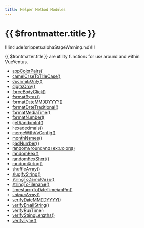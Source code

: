 ```yaml
---
title: Helper Method Modules
---
```


<script setup>
    import DocsPackageVersion from '../../../src/views/compos/DocsPackageVersion.vue'
</script>





# {{ $frontmatter.title }}

!!!include(snippets/alphaStageWarning.md)!!!

{{ $frontmatter.title }} are utility functions for use around and within VueVentus.

* [appColorPairs()](/modules/helpers/app-color-pairs)
* [camelCaseToTitleCase()](/modules/helpers/camel-case-to-title-case)
* [decimalsOnly()](/modules/helpers/decimals-only)
* [digitsOnly()](/modules/helpers/digits-only)
* [forceBodyClick()](/modules/helpers/force-body-click)
* [formatBytes()](/modules/helpers/format-bytes)
* [formatDateMMDDYYYY()](/modules/helpers/format-date-mmddyyy)
* [formatDateTraditional()](/modules/helpers/format-date-traditional)
* [formatMediaTime()](/modules/helpers/format-media-time)
* [formatNumber()](/modules/helpers/format-number)
* [getRandomInt()](/modules/helpers/get-random-int)
* [hexadecimals()](/modules/helpers/hexadecimals)
* [mergeWithVvConfig()](/modules/helpers/merge-with-vv-config)
* [monthNames()](/modules/helpers/month-names)
* [padNumber()](/modules/helpers/pad-number)
* [randomGroundAndTextColors()](/modules/helpers/random-ground-and-text-colors)
* [randomHex()](/modules/helpers/random-hex)
* [randomHexShort()](/modules/helpers/random-hex-short)
* [randomString()](/modules/helpers/random-string)
* [shuffleArray()](/modules/helpers/shuffle-array)
* [slugifyString()](/modules/helpers/slugify-string)
* [stringToCamelCase()](/modules/helpers/string-to-camel-case)
* [stringToFilename()](/modules/helpers/string-to-filename)
* [timestampToDateTimeAmPm()](/modules/helpers/timestamp-to-date-time-am-pm)
* [uniqueArray()](/modules/helpers/unique-array)
* [verifyDateMMDDYYYY()](/modules/helpers/verify-date-mmddyyyy)
* [verifyEmailString()](/modules/helpers/verify-email-string)
* [verifyRunTime()](/modules/helpers/verify-run-time)
* [verifyStringLengths()](/modules/helpers/verify-string-lengths)
* [verifyType()](/modules/helpers/verify-type)






<DocsPackageVersion/>